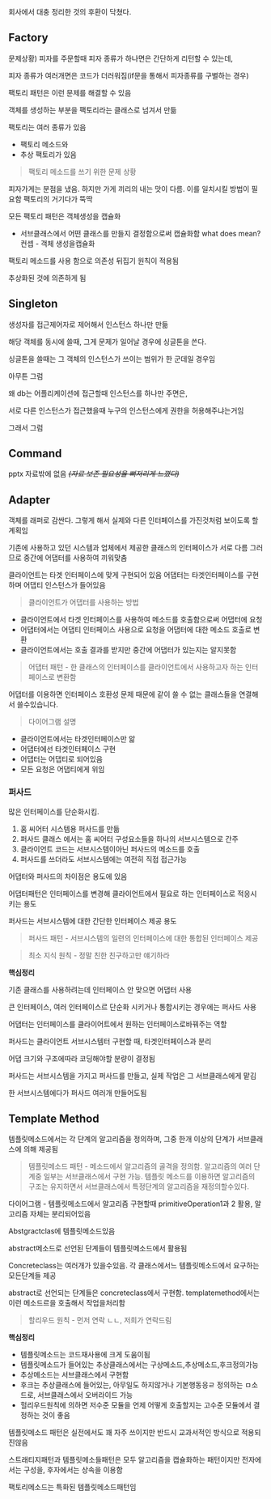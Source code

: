 회사에서 대충 정리한 것의 후환이 닥쳤다.

## Factory
문제상황)
피자를 주문할때 피자 종류가 하나면은 간단하게 리턴할 수 있는데,

피자 종류가 여러개면은 코드가 더러워짐(if문을 통해서 피자종류를 구별하는 경우)

팩토리 패턴은 이런 문제를 해결할 수 있음

객체를 생성하는 부분을 팩토리라는 클래스로 넘겨서 만듦

팩토리는 여러 종류가 있음
- 팩토리 메소드와 
- 추상 팩토리가 있음

> 팩토리 메소드를 쓰기 위한 문제 상황

피자가게는 분점을 냈음. 하지만 가게 끼리의 내는 맛이 다름. 이를 일치시킬 방법이 필요함
팩토리의 거기다가 뚝딱

모든 팩토리 패턴은 객체생성을 캡슐화
- 서브클래스에서 어떤 클래스를 만들지 결정함으로써 캡슐화함
what does mean?
컨셉 - 객체 생성을캡슐화

팩토리 메소드를 사용 함으로 의존성 뒤집기 원칙이 적용됨

추상화된 것에 의존하게 됨

## Singleton
생성자를 접근제어자로 제어해서 인스턴스 하나만 만듦

해당 객체를 동시에 쓸때, 그게 문제가 일어날 경우에 싱글톤을 쓴다.

싱글톤을 쓸때는 그 객체의 인스턴스가 쓰이는 범위가 한 군데일 경우임

아무튼 그럼

왜 db는 어플리케이션에 접근할때 인스턴스를 하나만 주면은,

서로 다른 인스턴스가 접근했을때 누구의 인스턴스에게 권한을 허용해주냐는거임

그래서 그럼

## Command
pptx 자료밖에 없음
~~*(자료 보존 필요성을 뼈저리게 느꼈다)*~~

## Adapter
객체를 래퍼로 감싼다.
그렇게 해서 실제와 다른 인터페이스를 가진것처럼 보이도록 할 계획임

기존에 사용하고 있던 시스템과 업체에서 제공한 클래스의 인터페이스가 서로 다름
그러므로 중간에 어댑터를 사용하여 끼워맞춤

클라이언트는 타겟 인터페이스에 맞게 구현되어 있음
어댑터는 타겟인터페이스를 구현하며 어댑티 인스턴스가 들어있음

> 클라이언트가 어댑터를 사용하는 방법

- 클라이언트에서 타겟 인터페이스를 사용하여 메소드를 호출함으로써 어댑터에 요청
- 어댑터에서는 어댑티 인터페이스 사용으로 요청을 어댑터에 대한 메소드 호출로 변환
- 클라이언트에서는 호출 결과를 받지만 중간에 어댑터가 있는지는 알지못함

> 어댑터 패턴 - 한 클래스의 인터페이스를 클라이언트에서 사용하고자 하는 인터페이스로 변환함

어댑터를 이용하면 인터페이스 호환성 문제 때문에 같이 쓸 수 없는 클래스들을 연결해서 쓸수있습니다.

> 다이어그램 설명

- 클라이언트에서는 타겟인터페이스만 앎
- 어댑터에선 타겟인터페이스 구현
- 어댑터는 어댑티로 되어있음
- 모든 요청은 어댑티에게 위임

### 퍼사드
많은 인터페이스를 단순화시킴.

1. 홈 씨어터 시스템용 퍼사드를 만듦
2. 퍼사드 클래스 에서는 홈 씨어터 구성요소들을 하나의 서브시스템으로 간주
3. 클라이언트 코드는 서브시스템이아닌 퍼사드의 메소드를 호출
4. 퍼사드를 쓰더라도 서브시스템에는 여전히 직접 접근가능

어댑터와 퍼사드의 차이점은 용도에 있음

어댑터패턴은 인터페이스를 변경해 클라이언트에서 필요로 하는 인터페이스로 적응시키는 용도

퍼사드는 서브시스템에 대한 간단한 인터페이스 제공 용도

> 퍼사드 패턴 - 서브시스템의 일련의 인터페이스에 대한 통합된 인터페이스 제공

> 최소 지식 원칙 - 정말 친한 친구하고만 얘기하라

**핵심정리**

기존 클래스를 사용하려는데 인터페이스 안 맞으면 어댑터 사용

큰 인터페이스, 여러 인터페이스르 단순화 시키거나 통합시키는 경우에는 퍼사드 사용

어댑터는 인터페이스를 클라이어트에서 원하는 인터페이스로바꿔주는 역할

퍼사드는 클라이언트 서브시스템터 구현할 때, 타겟인터페이스과 분리

어댑 크기와 구조에따라 코딩해야할 분량이 결정됨

퍼사드는 서브시스템을 가지고 퍼사드를 만들고, 실제 작업은 그 서브클래스에게 맡김

한 서브시스템에다가 퍼사드 여러개 만들어도됨

## Template Method
템플릿메소드에서는 각 단계의 알고리즘을 정의하며, 그중 한개 이상의 단계가 서브클래스에 의해 제공됨

> 템플릿메소드 패턴 - 메소드에서 알고리즘의 골격을 정의함. 알고리즘의 여러 단계중 일부는 서브클래스에서 구현 가능.
템플릿 메소드를 이용하면 알고리즘의 구조는 유지하면서 서브클래스에서 특정단계의 알고리즘을 재정의할수있다.

  

다이어그램 -
템플릿메소드에서 알고리즘 구현할때 primitiveOperation1과 2 활용, 알고리즘 자체는 분리되어있음

Abstgractclas에 템플릿메소드있음

abstract메소드로 선언된 단계들이 템플릿메소드에서 활용됨

Concreteclass는 여러개가 있을수있음. 각 클래스에서느 템플릿메소드에서 요구하는 모든단계들 제공

abstract로 선언되는 단계들은 concreteclass에서 구현함. templatemethod에서는 이런 메소드르을 호출해서 작업을처리함

> 할리우드 원칙 - 먼저 연락 ㄴㄴ, 저희가 연락드림

**핵심정리**

- 템플릿메소드는 코드재사용에 크게 도움이됨
- 템플릿메소드가 들어있는 추상클래스에서는 구상메소드,추상메소드,후크정의가능
- 추상메소드는 서브클래스에서 구현함
- 후크는 추상클래스에 들어있는, 아무일도 하지않거나 기본행동응ㄹ 정의하는 ㅁ소드로, 서브클래스에서 오버라이드 가능
- 헐리우드원칙에 의하면 저수준 모듈을 언제 어떻게 호출할지는 고수준 모듈에서 결정하는 것이 좋음

템플릿메소드 패턴은 실전에서도 꽤 자주 쓰이지만 반드시 교과서적인 방식으로 적용되진않음

스트래티지패턴과 템플릿메소들패턴은 모두 알고리즘을 캡슐화하는 패턴이지만 전자에서는 구성을, 후자에서는 상속을 이용함

팩토리메소드는 특화된 템플릿메소드패턴임